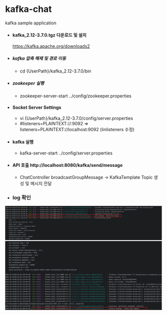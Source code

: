 # kafka-chat
kafka sample application

- #### kafka_2.12-3.7.0.tgz 다운로드 및 설치
   https://kafka.apache.org/downloads2

- ##### kafka 압축 해제 및 경로 이동
  - cd {UserPath}/kafka_2.12-3.7.0/bin

- ##### zookeeper 실행
  - zookeeper-server-start ../config/zookeeper.properties

- #### Socket Server Settings
  - vi {UserPath}/kafka_2.12-3.7.0/config/server.properties
  - #listeners=PLAINTEXT://:9092 => listeners=PLAINTEXT://localhost:9092 (linlisteners 수정)

- #### kafka 실행
  - kafka-server-start ../config/server.properties

- #### API 호출 http://localhost:8080/kafka/send/message
  - ChatController broadcastGroupMessage -> KafkaTemplate Topic 생성 및 메시지 전달

- ### log 확인
![log](./img/sample0.png)
![log](./img/sample1.png)

